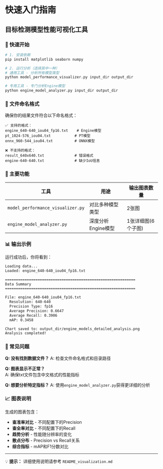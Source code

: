 # 快速入门指南

## 目标检测模型性能可视化工具

### 🚀 快速开始

```bash
# 1. 安装依赖
pip install matplotlib seaborn numpy

# 2. 运行分析（选择其中一种）
# 通用工具 - 分析所有模型类型
python model_performance_visualizer.py input_dir output_dir

# 专用工具 - 专门分析Engine模型
python engine_model_analyzer.py input_dir output_dir
```

### 📁 文件命名格式

确保你的结果文件符合以下命名格式：

```
✅ 支持的格式：
engine_640-640_iou04_fp16.txt    # Engine模型
pt_1024-576_iou04.txt           # PT模型  
onnx_960-544_iou04.txt          # ONNX模型

❌ 不支持的格式：
result_640x640.txt              # 错误格式
engine-640-640.txt              # 缺少IoU信息
```

### 🎯 主要功能

| 工具 | 用途 | 输出图表数量 |
|------|------|-------------|
| `model_performance_visualizer.py` | 对比多种模型类型 | 2张图 |
| `engine_model_analyzer.py` | 深度分析Engine模型 | 1张详细图(6个子图) |

### 📊 输出示例

运行成功后，你将看到：

```bash
Loading data...
Loaded: engine_640-640_iou04_fp16.txt

============================================================
Data Summary
============================================================

File: engine_640-640_iou04_fp16.txt
  Resolution: 640-640
  Precision Type: fp16
  Average Precision: 0.6647
  Average Recall: 0.3906
  mAP: 0.3458

Chart saved to: output_dir/engine_models_detailed_analysis.png
Analysis completed!
```

### 🔧 常见问题

**Q: 没有找到数据文件？**
A: 检查文件命名格式和目录路径

**Q: 图表显示不正常？**  
A: 确保txt文件包含中文格式的性能指标

**Q: 想要分析特定指标？**
A: 使用`engine_model_analyzer.py`获得更详细的分析

### 📈 图表说明

生成的图表包含：
- **查准率对比** - 不同配置下的Precision
- **查全率对比** - 不同配置下的Recall  
- **趋势分析** - 性能随分辨率的变化
- **散点分布** - Precision vs Recall关系
- **综合指标** - mAP和F1分数对比

---
💡 **提示：** 详细使用说明请参考 `README_visualization.md`
